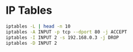 # IP Tables
```bash
iptables -L | head -n 10
iptables -A INPUT -p tcp --dport 80 -j ACCEPT
iptables -I INPUT 2 -s 192.168.0.3 -j DROP
iptables -D INPUT 2
```
